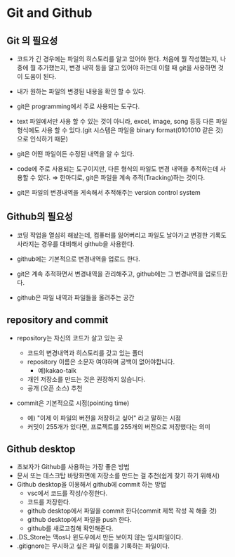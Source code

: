 # Git and Github

## Git 의 필요성

- 코드가 긴 경우에는 파일의 히스토리를 알고 있어야 한다. 처음에 뭘 작성했는지, 나중에 뭘 추가했는지, 변경 내역 등을 알고 있어야 하는데 이럴 때 git을 사용하면 것이 도움이 된다.

- 내가 원하는 파일의 변경된 내용을 확인 할 수 있다.

- git은 programming에서 주로 사용되는 도구다.

- text 파일에서만 사용 할 수 있는 것이 아니라, excel, image, song 등등 다른 파일 형식에도 사용 할 수 있다.(git 시스템은 파일을 binary format(0101010 같은 것)으로 인식하기 때문)

- git은 어떤 파일이든 수정된 내역을 알 수 있다.

- code에 주로 사용되는 도구이지만, 다른 형식의 파일도 변경 내역을 추적하는데 사용할 수 있다. ⇒ 한마디로, git은 파일을 계속 추적(Tracking)하는 것이다.

- git은 파일의 변경내역을 게속해서 추적해주는 version control system

## Github의 필요성

- 코딩 작업을 열심히 해놨는데, 컴퓨터를 잃어버리고 파일도 날아가고 변경한 기록도 사라지는 경우를 대비해서 github을 사용한다.

- github에는 기본적으로 변경내역을 업로드 한다.

- git은 계속 추적하면서 변경내역을 관리해주고, github에는 그 변경내역을 업로드한다.

- github은 파일 내역과 파일들을 올려주는 공간

## repository and commit

- repository는 자신의 코드가 살고 있는 곳

  - 코드의 변경내역과 히스토리를 갖고 있는 폴더
  - repository 이름은 소문자 여야하며 공백이 없어야합니다.
    - 예)kakao-talk
  - 개인 저장소를 만드는 것은 권장하지 않습니다.
  - 공개 (오픈 소스) 추천

- commit은 기본적으로 시점(pointing time)
  - 예) "이제 이 파일의 버전을 저장하고 싶어" 라고 말하는 시점
  - 커밋이 255개가 있다면, 프로젝트를 255개의 버전으로 저장했다는 의미

## Github desktop

- 초보자가 Github를 사용하는 가장 좋은 방법
- 문서 또는 데스크탑 바탕화면에 저장소를 만드는 걸 추천(쉽게 찾기 하기 위해서)
- Github desktop을 이용해서 github에 commit 하는 방법
  - vsc에서 코드를 작성/수정한다.
  - 코드를 저장한다.
  - github desktop에서 파일을 commit 한다(commit 제목 작성 꼭 해줄 것)
  - github desktop에서 파일을 push 한다.
  - github를 새로고침해 확인해준다.
- .DS_Store는 맥os나 윈도우에서 만든 보이지 않는 임시파일이다.
- .gitignore는 무시하고 싶은 파일 이름을 기록하는 파일이다.
